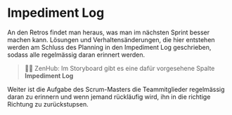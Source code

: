 # Impediment Log

An den Retros findet man heraus, was man im nächsten Sprint besser machen kann. Lösungen und Verhaltensänderungen, die hier entstehen werden am Schluss des Planning in den Impediment Log geschrieben, sodass alle regelmässig daran erinnert werden.
> 🧘🏾 ZenHub: Im Storyboard gibt es eine dafür vorgesehene Spalte **Impediment Log**

Weiter ist die Aufgabe des Scrum-Masters die Teammitglieder regelmässig daran zu erinnern und wenn jemand rückläufig wird, ihn in die richtige Richtung zu zurückstupsen.
